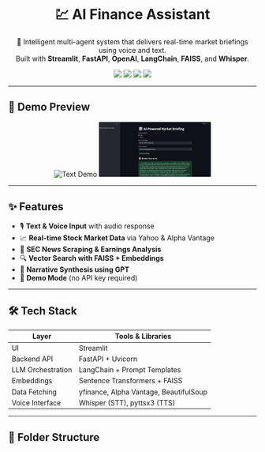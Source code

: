 <h1 align="center">💹 AI Finance Assistant</h1>

<p align="center">
  🤖 Intelligent multi-agent system that delivers real-time market briefings using voice and text.<br/>
  Built with <b>Streamlit</b>, <b>FastAPI</b>, <b>OpenAI</b>, <b>LangChain</b>, <b>FAISS</b>, and <b>Whisper</b>.
</p>

<p align="center">
  <img src="https://img.shields.io/badge/streamlit-live-ff4b4b?logo=streamlit" />
  <img src="https://img.shields.io/badge/python-3.10%2B-blue?logo=python" />
  <img src="https://img.shields.io/badge/license-MIT-green" />
  <img src="https://img.shields.io/badge/voice-enabled-purple" />
</p>

---

## 📸 Demo Preview

<p align="center">
  <img src="docs/demo_text.png" alt="Text Demo" width="45%" />
  <img src="docs/demo_voice.png" alt="Voice Demo" width="45%" />
</p>

---

## ✨ Features

- 🎙️ **Text & Voice Input** with audio response
- 📈 **Real-time Stock Market Data** via Yahoo & Alpha Vantage
- 📰 **SEC News Scraping & Earnings Analysis**
- 🔍 **Vector Search with FAISS + Embeddings**
- 🧠 **Narrative Synthesis using GPT**
- 🧪 **Demo Mode** (no API key required)

---

## 🛠️ Tech Stack

| Layer             | Tools & Libraries                          |
|------------------|--------------------------------------------|
| UI               | Streamlit                                  |
| Backend API      | FastAPI + Uvicorn                          |
| LLM Orchestration| LangChain + Prompt Templates               |
| Embeddings       | Sentence Transformers + FAISS              |
| Data Fetching    | yfinance, Alpha Vantage, BeautifulSoup     |
| Voice Interface  | Whisper (STT), pyttsx3 (TTS)               |

---

## 📂 Folder Structure




 
